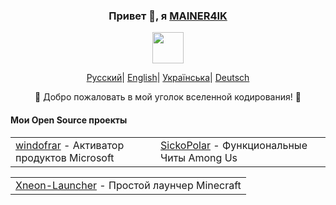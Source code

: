 <div align="center">
    <h3>Привет 👋, я <a href="https://github.com/MAINER4IK">MAINER4IK</a></h3>
    <p align="center">
        <a href="https://github.com/MAINER4IK">
            <img src="https://i.imgur.com/inHINmv.gif" width="50"/>
        </a>
    </p>
    <p align="center">
        <a href="https://github.com/MAINER4IK/MAINER4IK/blob/main/README_RU.md"><span>Русский</span></a>|
        <a href="https://github.com/MAINER4IK/MAINER4IK/blob/main/README.md"><span>English</span></a>|
        <a href="https://github.com/MAINER4IK/MAINER4IK/blob/main/README_UA.md"><span>Українська</span></a>|
        <a href="https://github.com/MAINER4IK/MAINER4IK/blob/main/README_DE.md"><span>Deutsch</span></a>
    </p>
    <p>🌟 Добро пожаловать в мой уголок вселенной кодирования! 🌟</p>
    <h4 align="left">Мои Open Source проекты</h4>
    <table align="center">
        <tr>
            <td><a href="https://github.com/MAINER4IK/windofrar">windofrar</a> - Активатор продуктов Microsoft</td>
            <td><a href="https://github.com/MAINER4IK/SickoPolar">SickoPolar</a> - Функциональные Читы Among Us</td>
        </tr>
    </table>
    <table align="center">
        <tr>
            <td><a href="https://github.com/MAINER4IK/Xneon-Launcher">Xneon-Launcher</a> - Простой лаунчер Minecraft</td>
        </tr>
    </table>
</div>
